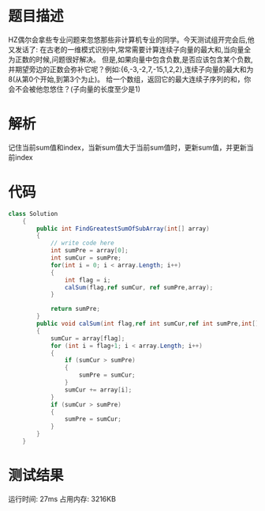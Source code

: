 # 题目描述
HZ偶尔会拿些专业问题来忽悠那些非计算机专业的同学。今天测试组开完会后,他又发话了:
在古老的一维模式识别中,常常需要计算连续子向量的最大和,当向量全为正数的时候,问题很好解决。
但是,如果向量中包含负数,是否应该包含某个负数,并期望旁边的正数会弥补它呢？例如:{6,-3,-2,7,-15,1,2,2},连续子向量的最大和为8(从第0个开始,到第3个为止)。
给一个数组，返回它的最大连续子序列的和，你会不会被他忽悠住？(子向量的长度至少是1)
# 解析
记住当前sum值和index，当新sum值大于当前sum值时，更新sum值，并更新当前index
# 代码
```c#
class Solution
    {
        public int FindGreatestSumOfSubArray(int[] array)
        {
            // write code here            
            int sumPre = array[0];
            int sumCur = sumPre;            
            for(int i = 0; i < array.Length; i++)
            {
                int flag = i;                
                calSum(flag,ref sumCur, ref sumPre,array);
            }

            return sumPre;
        }
        public void calSum(int flag,ref int sumCur,ref int sumPre,int[] array)
        {
            sumCur = array[flag];
            for (int i = flag+1; i < array.Length; i++)
            {                                
                if (sumCur > sumPre)
                {
                    sumPre = sumCur;                    
                }
                sumCur += array[i];               
            }
            if (sumCur > sumPre)
            {
                sumPre = sumCur;
            }
        }
    }
```
# 测试结果
运行时间: 27ms 占用内存: 3216KB
